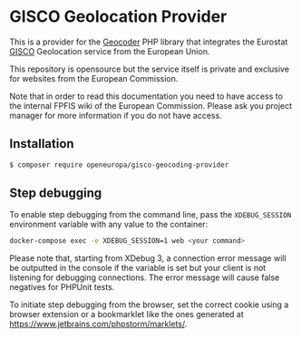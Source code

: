 # GISCO Geolocation Provider

This is a provider for the [Geocoder](https://github.com/geocoder-php/Geocoder)
PHP library that integrates the Eurostat [GISCO](
https://ec.europa.eu/eurostat/web/gisco) Geolocation service from the European
Union.

This repository is opensource but the service itself is private and exclusive
for websites from the European Commission.

Note that in order to read this documentation you need to have access to the
internal FPFIS wiki of the European Commission. Please ask you project manager
for more information if you do not have access.

## Installation

```bash
$ composer require openeuropa/gisco-geocoding-provider
```

## Step debugging

To enable step debugging from the command line, pass the `XDEBUG_SESSION`
environment variable with any value to the container:

```bash
docker-compose exec -e XDEBUG_SESSION=1 web <your command>
```

Please note that, starting from XDebug 3, a connection error message will be
outputted in the console if the variable is set but your client is not listening
for debugging connections. The error message will cause false negatives for
PHPUnit tests.

To initiate step debugging from the browser, set the correct cookie using a
browser extension or a bookmarklet like the ones generated at
https://www.jetbrains.com/phpstorm/marklets/.
